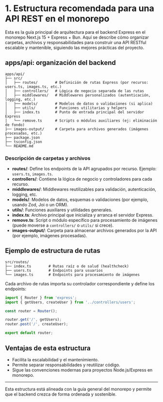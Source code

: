 # 1. Estructura recomendada para una API REST en el monorepo

Esta es la guía principal de arquitectura para el backend Express en el monorepo Next.js 15 + Express + Bun. Aquí se describe cómo organizar carpetas, archivos y responsabilidades para construir una API RESTful escalable y mantenible, siguiendo las mejores prácticas del proyecto.

## apps/api: organización del backend

```plaintext
apps/api/
├── src/
│   ├── routes/        # Definición de rutas Express (por recurso: users.ts, images.ts, etc.)
│   ├── controllers/   # Lógica de negocio separada de las rutas
│   ├── middlewares/   # Middlewares personalizados (autenticación, logging, etc.)
│   ├── models/        # Modelos de datos o validaciones (si aplica)
│   ├── utils/         # Funciones utilitarias y helpers
│   ├── index.ts       # Punto de entrada principal del servidor Express
│   └── remove.ts      # Scripts o módulos auxiliares (ej: eliminación de fondo)
├── images-output/     # Carpeta para archivos generados (imágenes procesadas, etc.)
├── package.json
├── tsconfig.json
└── README.md
```

### Descripción de carpetas y archivos

- **routes/**: Define los endpoints de la API agrupados por recurso. Ejemplo: `users.ts`, `images.ts`.
- **controllers/**: Contiene la lógica de negocio y controladores para cada recurso.
- **middlewares/**: Middlewares reutilizables para validación, autenticación, logging, etc.
- **models/**: Modelos de datos, esquemas o validaciones (por ejemplo, usando Zod, Joi o un ORM).
- **utils/**: Funciones auxiliares y utilidades generales.
- **index.ts**: Archivo principal que inicializa y arranca el servidor Express.
- **remove.ts**: Script o módulo específico para procesamiento de imágenes (puede moverse a `controllers/` o `utils/` si crece).
- **images-output/**: Carpeta para almacenar archivos generados por la API (por ejemplo, imágenes procesadas).

## Ejemplo de estructura de rutas

```plaintext
src/routes/
├── index.ts        # Rutas raíz o de salud (healthcheck)
├── users.ts        # Endpoints para usuarios
└── images.ts       # Endpoints para procesamiento de imágenes
```

Cada archivo de rutas importa su controlador correspondiente y define los endpoints:

```typescript
import { Router } from 'express';
import { getUsers, createUser } from '../controllers/users';

const router = Router();

router.get('/', getUsers);
router.post('/', createUser);

export default router;
```

## Ventajas de esta estructura

- Facilita la escalabilidad y el mantenimiento.
- Permite separar responsabilidades y reutilizar código.
- Sigue las convenciones modernas para proyectos Node.js/Express en monorepo.

---

Esta estructura está alineada con la guía general del monorepo y permite que el backend crezca de forma ordenada y sostenible.